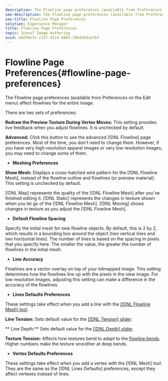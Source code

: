```yaml
---
description: The Flowline page preferences (available from Preferences on the Edit menu) affect flowlines for the entire image.
seo-description: The Flowline page preferences (available from Preferences on the Edit menu) affect flowlines for the entire image.
seo-title: Flowline Page Preferences
solution: Experience Manager
title: Flowline Page Preferences
topic: Scene7 Image Authoring
uuid: ebd30efe-c12f-4114-8883-19b4294ce7bf
---
```


# Flowline Page Preferences{#flowline-page-preferences}

The Flowline page preferences (available from Preferences on the Edit menu) affect flowlines for the entire image.

There are two sets of preferences:

**Redraw the Preview Texture During Vertex Moves:** This setting provides live feedback when you adjust flowlines. It is unchecked by default.

**Advanced:** Click this button to see the advanced [!DNL Flowline] page preferences. Most of the time, you don't need to change them. However, if you have very high resolution apparel images or very low resolution images, you may need to change some of them.

* **Meshing Preferences**

**Show Mesh:** Displays a cross-hatched wire pattern for the [!DNL Flowline Mesh], instead of the flowline outline and flowlines (or preview material). This setting is unchecked by default.

[!DNL Map] represents the quality of the [!DNL Flowline Mesh] after you've finished editing it. [!DNL Static] represents the changes in texture shown when you let go of the [!DNL Flowline Mesh]. [!DNL Moving] shows changes in texture as you adjust the [!DNL Flowline Mesh].

* **Default Flowline Spacing**

Specify the initial mesh for new flowline objects. By default, this is 2 by 2, which results in a bounding box around the object (two vertical lines and two horizontal lines). The number of lines is based on the spacing in pixels that you specify here. The smaller the value, the greater the number of flowlines in the initial mesh.

* **Line Accuracy**

Flowlines are a vector overlay on top of your bitmapped image. This setting determines how the flowlines line up with the pixels in the view image. For low resolution images, adjusting this setting can make a difference in the accuracy of the flowlines.

* **Lines Defaults Preferences**

These settings take effect when you add a line with the [ [!DNL Flowline Mesh] tool](../../c-vat-flow-pg/c-vat-use-flow-tools/c-vat-mesh-tool.md#concept-a3383512cf714c58b2afc41a9ccb261b).

**Line Tension:** Sets default value for the [ [!DNL Tension] slider](/help/aem-ia/vignette-authoring-tool/c-vat-flow-pg/c-vat-create-flow/c-vat-create-flow.md).

** Line Depth:** Sets default value for the [ [!DNL Depth] slider](../../c-vat-flow-pg/c-vat-flow-mesh-tech/t-vat-depth-text.md#task-18d316e8b07d4f5a859589ae96f97693).

**Texture Tension:** Affects how textures bend to adapt to the [flowline bends](../../c-vat-flow-pg/c-vat-create-flow/t-vat-contour-flow-mesh.md#task-1d891b7540014e5c823278c5e4d69dbb). Higher numbers make the texture smoother at deep bends.

* **Vertex Defaults Preferences**

These settings take effect when you add a vertex with the [!DNL Mesh] tool. They are the same as the [!DNL Lines Defaults] preferences, except they affect vertexes instead of lines. 
